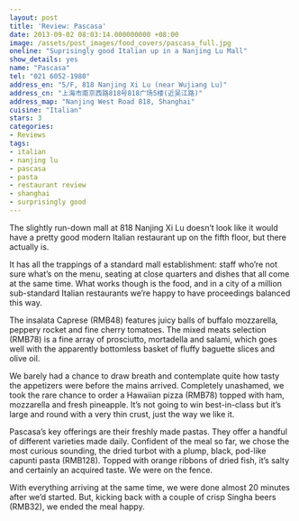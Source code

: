 ```yaml
---
layout: post
title: 'Review: Pascasa'
date: 2013-09-02 08:03:14.000000000 +08:00
image: /assets/post_images/food_covers/pascasa_full.jpg
oneline: "Suprisingly good Italian up in a Nanjing Lu Mall"
show_details: yes
name: "Pascasa"
tel: "021 6052-1980"
address_en: "5/F, 818 Nanjing Xi Lu (near Wujiang Lu)"
address_cn: "上海市南京西路818号818广场5楼(近吴江路)"
address_map: "Nanjing West Road 818, Shanghai"
cuisine: "Italian"
stars: 3
categories:
- Reviews
tags:
- italian
- nanjing lu
- pascasa
- pasta
- restaurant review
- shanghai
- surprisingly good
---
```

The slightly run-down mall at 818 Nanjing Xi Lu doesn’t look like it would have a pretty good modern Italian restaurant up on the fifth floor, but there actually is.

It has all the trappings of a standard mall establishment: staff who’re not sure what’s on the menu, seating at close quarters and dishes that all come at the same time. What works though is the food, and in a city of a million sub-standard Italian restaurants we’re happy to have proceedings balanced this way.

The insalata Caprese (RMB48) features juicy balls of buffalo mozzarella, peppery rocket and fine cherry tomatoes. The mixed meats selection (RMB78) is a fine array of prosciutto, mortadella and salami, which goes well with the apparently bottomless basket of fluffy baguette slices and olive oil.

We barely had a chance to draw breath and contemplate quite how tasty the appetizers were before the mains arrived. Completely unashamed, we took the rare chance to order a Hawaiian pizza (RMB78) topped with ham, mozzarella and fresh pineapple. It’s not going to win best-in-class but it’s large and round with a very thin crust, just the way we like it.

Pascasa’s key offerings are their freshly made pastas. They offer a handful of different varieties made daily. Confident of the meal so far, we chose the most curious sounding, the dried turbot with a plump, black, pod-like capunti pasta (RMB128). Topped with orange ribbons of dried fish, it’s salty and certainly an acquired taste. We were on the fence.

With everything arriving at the same time, we were done almost 20 minutes after we’d started. But, kicking back with a couple of crisp Singha beers (RMB32), we ended the meal happy.